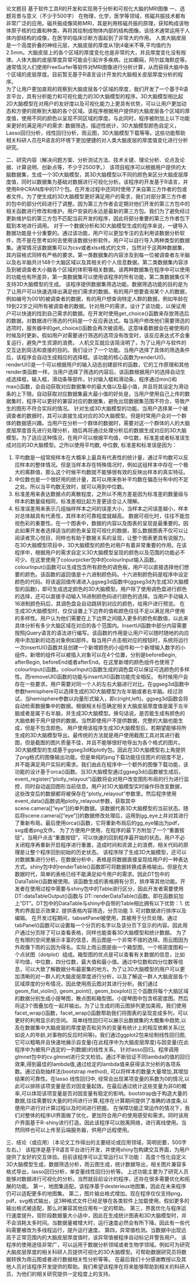 论文题目	基于软件工具R的开发和实现用于分析和可视化大脑的MRI图像
一、选题背景与意义（不少于500字）
在物理，化学，医学等领域，核磁共振技术都有非常广泛的应用。磁共振成像简称MRI，其是利用核磁共振的原理，获知构成该物体原子核的位置和种类，再将其绘制成物体内部的结构图像。该技术通常运用于人体内部结构的成像，在医学的临床诊断方面起到了非常大的作用。
人类大脑皮层是一个高度折叠的神经元层，大脑皮层的厚度从1到4毫米不等,平均值约为2.5mm。大脑皮层上的各个区域的厚度变化也是非常的大，并且厚度变化没有规律。人体大脑的皮层厚度异常可能会引起许多疾病，比如癫痫，阿尔兹海默症等。通常情况人们使用FreeSurfer等软件对MRI图像进行分析计算，从而获得大脑中各个区域的皮层厚度。目前暂无基于R语言设计开发的大脑相关皮层厚度分析的程序。                                                                                                                                                                                            
为了让用户更加直观的观察到大脑皮层各个区域的厚度，我们开发了一个基于R语言平台，具有分析能力和可视化能力的3D大脑模型的程序。3D大脑模型相比起2D大脑模型在对用户的友好度以及可视化能力上更具有优势，可以让用户更加动态和方便的观察到大脑的各个区域。该程序根据用户提供的大脑皮层各个区域的厚度值，使用不同的颜色以呈现不同区域的厚度。与此同时，程序被附加上以下功能来更好的满足用户的需求: 数据筛选，描述性统计，3D大脑模型颜色自定义，Lasso回归分析，线性回归分析，雨云图，3D大脑模型下载等等。这些功能帮助相关科研人员在R语言的环境下更加便捷的对人类大脑皮层的厚度值变化进行分析研究。



二、研究内容（解决问题方案、分析测试方法、技术关键、理论分析、论点及论据、计算说明、创新点等，不少于2500字。）
该项目程序可以根据用户提供的大脑数据集，生成一个3D大脑模型，其3D大脑模型以不同的颜色来区分大脑皮层厚度值，同时以数据集为基础对数据进行可视化分析。该程序的开发基于R语言，并使用R中CRAN库中的17个包。在开发过程中还同时使用了来自第三方作者的包或者文件。为了使生成的3D大脑模型更好满足用户的需求，我们对部分第三方作者的包中的部分代码进行了调整。因为第三方作者会定期对他们开发的第三方包中的相关函数进行修改和维护。用户安装的永远是最新的第三方包。我们为了避免经过更新维护后的第三方包不匹配当前开发的程序，因此将部分重要的第三方作者包下载到本地进行调用。
对于一个数据分析和3D大脑模型生成的程序来说，一键导入数据功能是十分重要的。通过该功能，用户可以更加专注的去利用该数据分析软件，而不是在思考如何去使用该数据分析软件。用户可以自行导入两种类型的数据集。通常情况该数据集可以为csv或者xlsx格式的文件，当然对于这两种数据集，其内容格式同样有严格的要求。第一类数据集的内容涉及到每一位被调查者左半脑以及右半脑共计148个大脑区域以及其相关的个人信息数据。第二类数据集内容涉及到被调查者大小脑各个区域的体积等相关数据。该两种数据集在程序中可以使用的功能也有所差异，第一类数据集可以使用该程序的所有功能，第二类数据集仅不支持3D大脑模型的生成。
该程序提供数据集筛选功能。数据筛选功能的目的是为了让用户可以快速选择出满足他们需求的数据。有的用户想要查询某个人的数据，例如编号为001的被调查者的数据，有的用户想查询特定人群的数据，例如年龄在19到22岁之间所有被调查者的数据。针对用户的需求，设计了该功能，以保证用户可以快速的找到自己需求的数据。在开发时使用get_choice()函数来存放筛选后的数据。对数据进行筛选的代码是一个反应表达式。每当用户修改他们需要筛选的选项时，服务器中的get_choice()函数会再次被调用。这意味着数据会在被使用的时候及时更新。假如用户对需要进行筛选的选项没有改变时，该反应表达式不会重复运行，避免产生资源的浪费。
人机交互就应该简洁明了，为了让用户与软件的交互达到简洁和直接的目的。我们设计了一个功能。当用户选择了具体的筛选条件后，该程序会自动生成相应的选择框。该功能的核心函数为renderUI()。renderUI()是一个可以根据用户的输入动态创建部件的函数，它的工作原理和其他render类函数一样。当用户选择了筛选的内容后，该函数根据用户的选择自动生成选择框，输入框，滑动条等部件。针对输入框和滑动条，程序通过min()和max()函数，会自动获取对应数据集中的最大值以及最小值，并且将其设定为滑动条的上下限。自动获取对应数据集最大最小值的好处是，当用户使用自己上传的数据集时，程序可以更好的兼容对应的数据集，避免出现数据集范围不符合，导致产生的图形不符合实际的情况。
针对生成3D大脑模型的功能。当用户选择某一个被调查者的数据时，其可以直接生成对应的3D大脑模型。但是时常用户会对一个群体的数据感兴趣。当用户在分析一个群体的数据时，需要对这一个群体的人的大脑皮层厚度首先进行处理分析，随后再将通过处理分析后的数据生成对应的3D大脑模型。为了适应这种情况，在用户可以根据平均值，中位数，标准差或者标准误生成对应的3D大脑模型。之所以使用平均数, 中位数, 标准差和标准误是因为：
1. 平均数是一组常规样本在大概率上最具有代表性的统计量，通过平均数可以反应样本的整体情况。但是当样本存在特殊情况时，例如这组样本中存在一个极大的离群值，那么这个时候平均数就不能够很有效的反映出样本的真实特征。
2. 中位数也是一个很好用的统计量，其可以用来弥补平均数在偏态分布中的不足之处。所以当平均数无效时，就可以用到中位数。
3. 标准差用来表达数据点的离散程度，之所以不用方差是因为标准差的数量级与样本的数量级相同，标准差相比起方差更适合让人理解。
4. 标准误差用来表示几组抽样样本之间的误差大小，当样本之间误差越小，样本对总体越具有代表性，其样本的可靠程度就越高。
数据可视化时，往往不能忽视色彩的重要性。在一个图表中，数据的内容以及图表的呈现是最重要的。因此如果开发者选择适当的颜色来呈现可视化的数据，那么数据图表不仅可以让阅读者赏心悦目，同样也有助于数据关系的呈现，让整个图表更具有说服力。在3D大脑模型项目中，3D大脑模型的颜色对用户有着非常重要的作用。在该程序中，根据用户的需求自定义3D大脑模型呈现的颜色以及范围的功能必不可少。在这里使用了colourpicker包中的colourInput输入函数。colourInput()函数可以生成包含所有颜色的调色板，用户可以直接选择他们想要的颜色。该函数的返回值是十六进制颜色码。十六进制颜色码是程序中设定颜色的代码。将该返回值传递进入ggseg3d函数中(ggseg3d为生成3D大脑模型的函数)，即可生成选定颜色的3D大脑模型。用户除了使用调色盘进行颜色的选择，还可以直接手动输入16进制颜色码进行颜色的选择。当用户手动输入16进制颜色码后，其调色盘会自动跳转到对应的颜色，给用户进行预览。
在生成3D大脑模型时，仅仅设置上下边界的值和颜色往往不足以满足用户使用的多样性。用户认为他们需要在上下边界之间插入更多的颜色和数值，以此来具体分析有多少大脑区域在对应的各个范围内。InsertUI函数中部分内容需要按照jQuery语言的语法进行编写。该函数的作用是让用户可以随时随地的向应用中添加新的动态对象例如部件。每当用户点击相对应的按钮时，系统将运行一次insertUI()函数并且创建一个新增颜色的小组件和一个新增输入数字的小组件。新增的组件可以被插入对象可以在4个位置，分别是beforeBegin, afterBegin, beforeEnd或者afterEnd。在这里新增的颜色组件也使用了colourInput()函数。colourInput()函数生成的调色盘可以保证可选颜色的多样性。而removeUI()函数的功能与insertUI()函数功能完全相反。
有时候用户会存在一些要求。用户需要对同一个人的左右大脑进行对比。在ggseg3d函数中参数hemisphere可以选择生成的3D大脑模型为左半脑或者右半脑。经过测试，当hemisphere参数以向量形式输入，即c(right,left)。ggseg3d函数会将自动检索数据集中的数据。根据相关标签确定相关大脑皮层厚度值是属于左半脑或者是属于右半脑，并生成3D大脑模型。换句话说，是否能生成有颜色的大脑依赖于用户提供的数据。当然即使用户不提供数据，完整的大脑也能生成，但是不包含颜色。
用户使用该程序生成3D大脑模型后，若期望能够将所生成的3D大脑模型导出。最传统的方法就是用户使用截图工具对其进行截图，但是截图的图片质量不佳，并且不能够很好地导出为各个格式的图片。3D大脑模型的生成基于ggseg3d和plotly包。因此在3D大脑模型右上角提供了png格式的图像输出功能。但是单纯的png下载功能往往图片的锐度不足，并不能满足用户实际的需求。我们由此在程序中一个额外的图像下载功能，该功能的设计基于orca()函数。当3D大脑模型通过ggseg3d()函数被生成后，event_register(“plotly_relayout”)函数将会对用户改变图形布局的行为进行监控，同时自动返回图形当前信息。用户对3D大脑模型实时操作将改变数据，这些改变后的数据都将被保存在“plotly_relayout”参数里。然后程序使用event_data()函数调用plotly_relayout参数，获取其中scene.camera[[“eye”]]的单列数据。该数据代表3D大脑模型的当前状态。随后将scene.camera[[“eye”]]的数据修改处理后，运用到gg_eye上并对其进行了重新布局。最后使用orca()函数，它将重新布局后的gg_eye输出为pdf，svg或者png文件。
为了方便用户使用，在程序的最下方附加了一个“重置按钮”。当用户点击“重置按钮”，可以快速的回到程序最开始的状态。用户不必关闭程序再重新开启程序进行重置，造成时间和资源上的浪费。相关代码的原理是让整个程序回到初始的历史状态。
该程序除了生成3D大脑模型，还可以对数据集进行分析。在数据分析中，表格是将数据直接呈现给用户的一种表达方式。shiny包中的renderTable()函数即可将数据转换成表格输出。但是在大数据时代，简单的表格已经不能满足如今用户的需求。因此DT包中的DataTable()函数被使用。该函数生成的表格拥有分页，排序等其他功能。开发者在使用过程中需要与shiny包中的Table进行区分，因此开发者需要使用DT::dataTableOutput()函数与 DT::renderDataTable()函数。即在函数前加上“DT”。DT包中的DataTable与shiny中自带的Table相比拥有以下优势：1. 优秀的界面显示效果2. 提供表格内容筛选，分页功能 3. 可对数据进行排序以及编辑。
在开发过程期间，tabsetPanel被使用，其被用于分页处理。通过tabPanel()函数可以设置每一个分页的名字以及该分页下显示的内容。因此用户通过分页除了可以查看表格，同样也能查看3D大脑模型和统计数据。
为了在有限的空间里展示丰富的信息，雨云图是一个非常不错的选择。雨云图因为外观像下雨的云因为得名。实际上雨云图是由一个箱型图，一个核密度图和一个点状图（dotplot）组成。箱型图的优点是可以查看有关数据的信息，比如平均值，中位数，四分位数，最大值和最小值。通过中位数和四分位数等信息，可以大致了解数据分布最密集的地方。为了让3D大脑模型的用户可以更加清晰的对一群人的大脑皮层厚度进行分析，以及了解这一群人大脑皮层各个区域厚度的分布情况，因此使用雨云图对其进行分析。我们通过geom_flat_violin(), geom_point(), geom_boxplot()三个函数将每个大脑区域的数据分别生成小提琴图，散点图和箱型图。小提琴图中包含核密度图。然后将这3个图叠加在一起并输出。为了让生成的雨云图排列更加美观。我们使用facet_wrap()函数，facet_wrap()函数帮助我们将图表的呈现变成多列，可以更好的利用显示的空间。
简单线性回归可以展示出数据集的大概集中趋势,以及在数据集中大脑皮层的厚度是否和另外的变量有统计上的相互依赖关系(比如说人的年龄,对事物的反应时间等)。我们通过ggplot2包来绘制线性回归图, 它可以粗略并且快速地展示自变量(在此程序中为大脑皮层厚度)与因变量(在此程序中为被用户选定的一列数据)的线性关系。
针对lasso回归。程序调用glmnet包中的cv.glmnet进行交叉检验。通过不断验证不同lambda的值的回归效果,得到最佳的lambda值,通过给定的lambda值来获得该次分析的各项系数。通过自助抽样法(bootstrap method), 可以将样本的数量大量增加,其增加结果的可靠性。在lasso 线性回归中, 经常会出现某项变量的系数为0的情况,以此可以排除该项变量是否对因变量起效。在最后通过统计这些变量为非0的概率,可以体现该项变量是否对因变量有稳定的影响。bootstrap由于构造大量的数据,往往需要较大量的时间进行计算,程序在计算期间提供了准确的进度条,以便用户进行对计算过程以及时间进行把握。
在保障功能正常运作的情况下，我们对整体的程序UI界面做了优化，更加符合用户的使用感受和需求。同时该用户界面基于R-shiny进行打造。因此该程序可以脱离网络，进行离线使用。当然同样也可以上传至云端服务器，供用户远程使用。

三、结论（或应用）（本论文工作得出的主要结论或应用领域，简明扼要，500字左右。）
该程序是基于R语言平台进行开发，并使用shiny包构建交互界面，为用户提供了友好的交互体验。目前该程序可以正常运行以下功能： 高度个性化自定义3D大脑模型生成，数据筛选分析，雨云图生成，统计数据导出，相关图片兼容多格式导出，lasso回归分析，单变量线性回归分析等。
上述功能主要为了研究人员能够对数据进行可视化的分析。当然就目前设计的程序，还存在很多需要优化和拓展的功能。
第一，地图集适配。该程序基于desterieux地图集，因此在未来程序仍可以适配更多的地图集。
第二，图片输出格式增加。现在程序仅仅支持png，pdf，svg格式输出，这3种格式文件已经足够在各类软件上加载使用。假如更多的输出格式被适配，那么对兼容其他应用有一定的帮助。
第三，界面优化与程序运行速度提升。现阶段数据量大小适中，因此在生成统计图表和3D大脑模型时，并不会消耗太多时间。当数据量被增大时，运行速度必然会有所下降。因此有一些代码需要被改为多线程运行，提升运行速度。
第四，异常值检测。当数据中出现远高于正常范围内的大脑皮层厚度值时，该异常值被程序自动标记并警告用户。
该程序的使用途径非常广，可以运用于数据分析领域或者生物学领域。例如可为研究大脑皮层厚度的相关科研人员提供可视化的3D大脑模型。可帮助数据研究员将数据转换为雨云图或者进行数据相关性分析等等。
在最后我们十分感谢教授以及其他人员对该程序开发提供的帮助。我们希望该程序在将来能够帮助到相关的科研人员，为他们的相关研究提供一定程度上的支持。